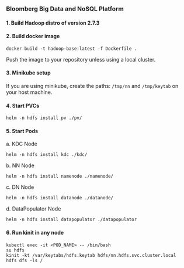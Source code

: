 ### Bloomberg Big Data and NoSQL Platform
#### 1. Build Hadoop distro of version 2.7.3
#### 2. Build docker image 
```
docker build -t hadoop-base:latest -f Dockerfile .
```
Push the image to your repository unless using a local cluster.

#### 3. Minikube setup

If you are using minikube, create the paths:
`/tmp/nn` and `/tmp/keytab` on your host machine.

#### 4. Start PVCs
```
helm -n hdfs install pv ./pv/
```
#### 5. Start Pods

a. KDC Node
```
helm -n hdfs install kdc ./kdc/
```
b. NN Node
```
helm -n hdfs install namenode ./namenode/
```

c. DN Node
```
helm -n hdfs install datanode ./datanode/
```

d. DataPopulator Node
```
helm -n hdfs install datapopulator ./datapopulator
```

#### 6. Run kinit in any node
```
kubectl exec -it <POD_NAME> -- /bin/bash
su hdfs
kinit -kt /var/keytabs/hdfs.keytab hdfs/nn.hdfs.svc.cluster.local
hdfs dfs -ls /
```
